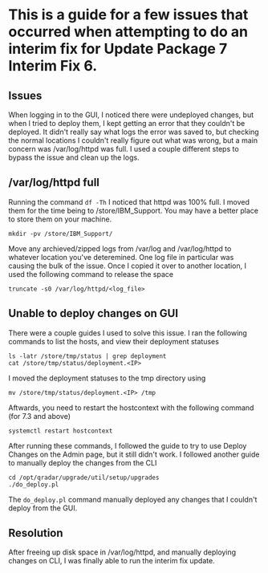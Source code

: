 # This is a guide for a few issues that occurred when attempting to do an interim fix for Update Package 7 Interim Fix 6.

## Issues
When logging in to the GUI, I noticed there were undeployed changes, but when I tried to deploy them, I kept getting an error that they couldn't be deployed. 
It didn't really say what logs the error was saved to, but checking the normal locations I couldn't really figure out what was wrong, but a main concern was /var/log/httpd was full.
I used a couple different steps to bypass the issue and clean up the logs.

## /var/log/httpd full
Running the command `df -Th` I noticed that httpd was 100% full. I moved them for the time being to /store/IBM_Support. You may have a better place to store them on your machine.
```
mkdir -pv /store/IBM_Support/
```
Move any archieved/zipped logs from /var/log and /var/log/httpd to whatever location you've deteremined.
One log file in particular was causing the bulk of the issue. Once I copied it over to another location, I used the following command to release the space
```
truncate -s0 /var/log/httpd/<log_file>
```

## Unable to deploy changes on GUI
There were a couple guides I used to solve this issue. I ran the following commands to list the hosts, and view their deployment statuses
```
ls -latr /store/tmp/status | grep deployment
cat /store/tmp/status/deployment.<IP>
```
I moved the deployment statuses to the tmp directory using
```
mv /store/tmp/status/deployment.<IP> /tmp
```
Aftwards, you need to restart the hostcontext with the following command (for 7.3 and above)
```
systemctl restart hostcontext
```
After running these commands, I followed the guide to try to use Deploy Changes on the Admin page, but it still didn't work. I followed another guide to manually deploy the changes from the CLI
```
cd /opt/qradar/upgrade/util/setup/upgrades
./do_deploy.pl
```
The `do_deploy.pl` command manually deployed any changes that I couldn't deploy from the GUI.

## Resolution
After freeing up disk space in /var/log/httpd, and manually deploying changes on CLI, I was finally able to run the interim fix update.
